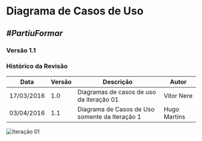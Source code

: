 # **Diagrama de Casos de Uso**

##  ***#PartiuFormar***

### **Versão 1.1**

### Histórico da Revisão
Data|Versão|Descrição|Autor
-----|------|---------|-------
17/03/2016|1.0|Diagramas de casos de uso da iteração 01| Vitor Nere
03/04/2016|1.1|Diagrama de Casos de Uso somente da Iteração 1| Hugo Martins

![Iteração 01](http://imgur.com/U8mTFmf.png)